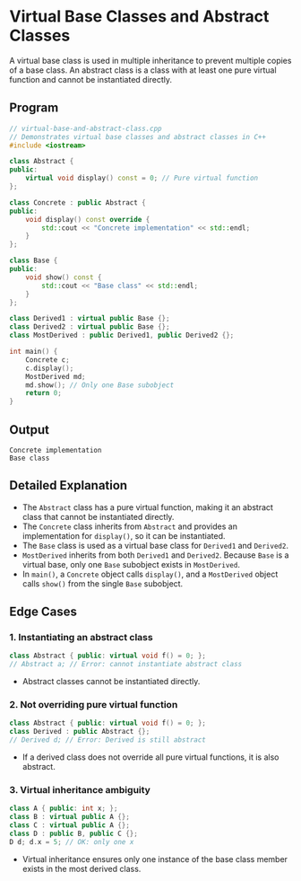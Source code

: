 # Virtual Base Classes and Abstract Classes

A virtual base class is used in multiple inheritance to prevent multiple copies of a base class. An abstract class is a class with at least one pure virtual function and cannot be instantiated directly. 

## Program

```cpp
// virtual-base-and-abstract-class.cpp
// Demonstrates virtual base classes and abstract classes in C++
#include <iostream>

class Abstract {
public:
    virtual void display() const = 0; // Pure virtual function
};

class Concrete : public Abstract {
public:
    void display() const override {
        std::cout << "Concrete implementation" << std::endl;
    }
};

class Base {
public:
    void show() const {
        std::cout << "Base class" << std::endl;
    }
};

class Derived1 : virtual public Base {};
class Derived2 : virtual public Base {};
class MostDerived : public Derived1, public Derived2 {};

int main() {
    Concrete c;
    c.display();
    MostDerived md;
    md.show(); // Only one Base subobject
    return 0;
}
```

## Output

```
Concrete implementation
Base class
```

## Detailed Explanation

- The `Abstract` class has a pure virtual function, making it an abstract class that cannot be instantiated directly.
- The `Concrete` class inherits from `Abstract` and provides an implementation for `display()`, so it can be instantiated.
- The `Base` class is used as a virtual base class for `Derived1` and `Derived2`.
- `MostDerived` inherits from both `Derived1` and `Derived2`. Because `Base` is a virtual base, only one `Base` subobject exists in `MostDerived`.
- In `main()`, a `Concrete` object calls `display()`, and a `MostDerived` object calls `show()` from the single `Base` subobject. 

## Edge Cases

### 1. Instantiating an abstract class
```cpp
class Abstract { public: virtual void f() = 0; };
// Abstract a; // Error: cannot instantiate abstract class
```
- Abstract classes cannot be instantiated directly.

### 2. Not overriding pure virtual function
```cpp
class Abstract { public: virtual void f() = 0; };
class Derived : public Abstract {};
// Derived d; // Error: Derived is still abstract
```
- If a derived class does not override all pure virtual functions, it is also abstract.

### 3. Virtual inheritance ambiguity
```cpp
class A { public: int x; };
class B : virtual public A {};
class C : virtual public A {};
class D : public B, public C {};
D d; d.x = 5; // OK: only one x
```
- Virtual inheritance ensures only one instance of the base class member exists in the most derived class. 